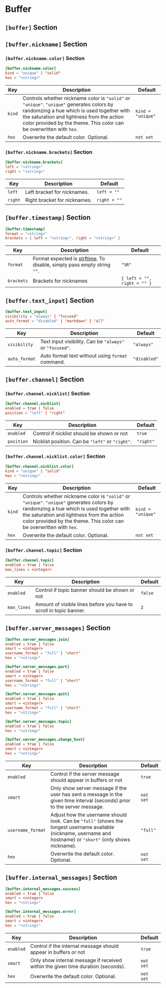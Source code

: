 # Buffer

## `[buffer]` Section

## `[buffer.nickname]` Section

### `[buffer.nickname.color]` Section

```toml
[buffer.nickname.color]
kind = "unique" | "solid"
hex = "<string>"
```

| Key    | Description                                                                                                                                                                                                                                                 | Default           |
| ------ | ----------------------------------------------------------------------------------------------------------------------------------------------------------------------------------------------------------------------------------------------------------- | ----------------- |
| `kind` | Controls whether nickname color is `"solid"` or `"unique"`. `"unique"` generates colors by randomzing a hue which is used together with the saturation and lightness from the action color provided by the theme. This color can be overwritten with `hex`. | `kind = "unique"` |
| `hex`  | Overwrite the default color. Optional.                                                                                                                                                                                                                      | `not set`         |

### `[buffer.nickname.brackets]` Section

```toml
[buffer.nickname.brackets]
left = "<string>"
right = "<string>"
```

| Key     | Description                  | Default      |
| ------- | ---------------------------- | ------------ |
| `left`  | Left bracket for nicknames.  | `left = ""`  |
| `right` | Right bracket for nicknames. | `right = ""` |

## `[buffer.timestamp]` Section

```toml
[buffer.timestamp]
format = "<string>"
brackets = { left = "<string>", right = "<string>" }
```

| Key        | Description                                                                                                                                  | Default                     |
| ---------- | -------------------------------------------------------------------------------------------------------------------------------------------- | --------------------------- |
| `format`   | Format expected is [strftime](https://pubs.opengroup.org/onlinepubs/007908799/xsh/strftime.html). To disable, simply pass empty string `""`. | `"%R"`                      |
| `brackets` | Brackets for nicknames                                                                                                                       | `{ left = "", right = "" }` |

## `[buffer.text_input]` Section

```toml
[buffer.text_input]
visibility = "always" | "focused"
auto_format = "disabled" | "markdown" | "all"
```

| Key           | Description                                              | Default      |
| ------------- | -------------------------------------------------------- | ------------ |
| `visibility`  | Text input visibility. Can be `"always"` or `"focused"`. | `"always"`   |
| `auto_format` | Auto format text without using `format` command.         | `"disabled"` |

## `[buffer.channel]` Section

### `[buffer.channel.nicklist]` Section

```toml
[buffer.channel.nicklist]
enabled = true | false
position = "left" | "right"
```

| Key        | Description                                      | Default   |
| ---------- | ------------------------------------------------ | --------- |
| `enabled`  | Control if nicklist should be shown or not       | `true`    |
| `position` | Nicklist position. Can be `"left"` or `"right"`. | `"right"` |

### `[buffer.channel.nicklist.color]` Section

```toml
[buffer.channel.nicklist.color]
kind = "unique" | "solid"
hex = "<string>"
```

| Key    | Description                                                                                                                                                                                                                                                 | Default           |
| ------ | ----------------------------------------------------------------------------------------------------------------------------------------------------------------------------------------------------------------------------------------------------------- | ----------------- |
| `kind` | Controls whether nickname color is `"solid"` or `"unique"`. `"unique"` generates colors by randomzing a hue which is used together with the saturation and lightness from the action color provided by the theme. This color can be overwritten with `hex`. | `kind = "unique"` |
| `hex`  | Overwrite the default color. Optional.                                                                                                                                                                                                                      | `not set`         |

### `[buffer.channel.topic]` Section

```toml
[buffer.channel.topic]
enabled = true | false
max_lines = <integer>
```

| Key         | Description                                                        | Default |
| ----------- | ------------------------------------------------------------------ | ------- |
| `enabled`   | Control if topic banner should be shown or not                     | `false` |
| `max_lines` | Amount of visible lines before you have to scroll in topic banner. | `2`     |

## `[buffer.server_messages]` Section

```toml
[buffer.server_messages.join]
enabled = true | false
smart = <integer>
username_format = "full" | "short"
hex = "<string>"
```

```toml
[buffer.server_messages.part]
enabled = true | false
smart = <integer>
username_format = "full" | "short"
hex = "<string>"
```

```toml
[buffer.server_messages.quit]
enabled = true | false
smart = <integer>
username_format = "full" | "short"
hex = "<string>"
```

```toml
[buffer.server_messages.topic]
enabled = true | false
hex = "<string>"
```

```toml
[buffer.server_messages.change_host]
enabled = true | false
smart = <integer>
hex = "<string>"
```

| Key               | Description                                                                                                                                                      | Default   |
| ----------------- | ---------------------------------------------------------------------------------------------------------------------------------------------------------------- | --------- |
| `enabled`         | Control if the server message should appear in buffers or not                                                                                                    | `true`    |
| `smart`           | Only show server message if the user has sent a message in the given time interval (seconds) prior to the server message.                                        | `not set` |
| `username_format` | Adjust how the username should look. Can be `"full"` (shows the longest username available (nickname, username and hostname) or `"short"` (only shows nickname). | `"full"`  |
| `hex`             | Overwrite the default color. Optional.                                                                                                                           | `not set` |

## `[buffer.internal_messages]` Section

```toml
[buffer.internal_messages.success]
enabled = true | false
smart = <integer>
hex = "<string>"
```

```toml
[buffer.internal_messages.error]
enabled = true | false
smart = <integer>
hex = "<string>"
```

| Key       | Description                                                                      | Default   |
| --------- | -------------------------------------------------------------------------------- | --------- |
| `enabled` | Control if the internal message should appear in buffers or not                  | `true`    |
| `smart`   | Only show internal message if received within the given time duration (seconds). | `not set` |
| `hex`     | Overwrite the default color. Optional.                                           | `not set` |
